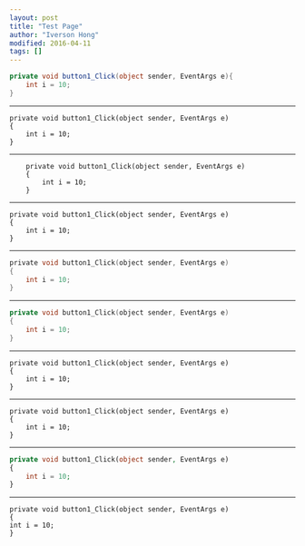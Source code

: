 ```yaml
---
layout: post
title: "Test Page"
author: "Iverson Hong"
modified: 2016-04-11
tags: []
---
```


~~~csharp
private void button1_Click(object sender, EventArgs e){
    int i = 10;
}
~~~

----------

    private void button1_Click(object sender, EventArgs e)
    {
    	int i = 10;
    }

----------

~~~text
	private void button1_Click(object sender, EventArgs e)
	{
		int i = 10;
	}
~~~

----------

~~~autoit
private void button1_Click(object sender, EventArgs e)
{
    int i = 10;
}
~~~

----------

~~~c
private void button1_Click(object sender, EventArgs e)
{
    int i = 10;
}
~~~

----------

~~~cpp
private void button1_Click(object sender, EventArgs e)
{
    int i = 10;
}
~~~

----------

~~~cplus
private void button1_Click(object sender, EventArgs e)
{
    int i = 10;
}
~~~

----------

~~~cplusplus
private void button1_Click(object sender, EventArgs e)
{
    int i = 10;
}
~~~


----------

~~~php
private void button1_Click(object sender, EventArgs e)
{
    int i = 10;
}
~~~

----------
    
    private void button1_Click(object sender, EventArgs e)
    {
    int i = 10;
    }
